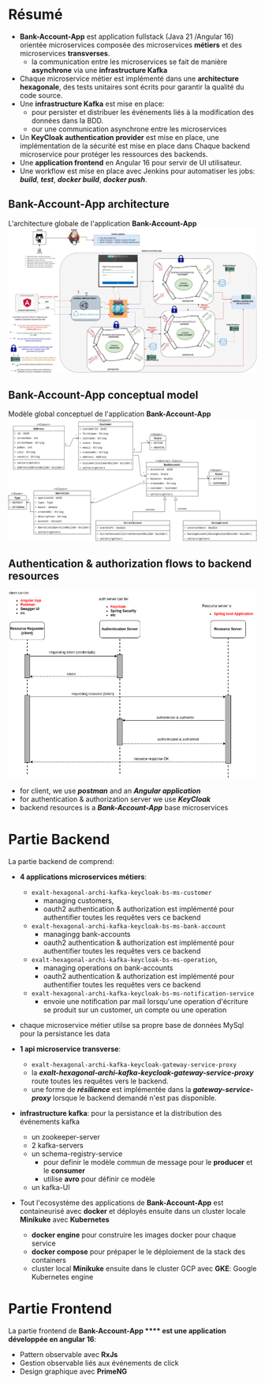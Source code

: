 # Résumé
- **Bank-Account-App** est application fullstack (Java 21 /Angular 16) orientée microservices composée des microservices **métiers** et des  microservices **transverses**.
    - la communication entre les microservices se fait de manière **asynchrone** via une **infrastructure Kafka**
- Chaque microservice métier est implémenté dans une **architecture hexagonale**, des tests unitaires sont écrits pour garantir la qualité du code source.
- Une **infrastructure Kafka** est mise en place:
    - pour persister et distribuer les événements liés à la modification des données dans la BDD.
    - our une communication asynchrone entre les microservices
- Un **KeyCloak authentication provider** est mise en place, une implémentation de la sécurité est mise en place dans Chaque backend microservice pour protéger les ressources des backends.
- Une **application frontend** en Angular 16 pour servir de UI utilisateur.
- Une workflow est mise en place avec Jenkins pour automatiser les jobs: ***build***, ***test***, ***docker build***, ***docker push***.

## Bank-Account-App architecture
L'architecture globale de l'application **Bank-Account-App**
![application-architecture](exalt-bank-account-app-v3.jpg)

## Bank-Account-App conceptual model
Modèle global conceptuel de l'application **Bank-Account-App**
![conceptual-model](exalt-bank-account-conception.png)

## Authentication & authorization flows to backend resources
![resources-authentication](./authentication-authorization-flow.png)
- for client, we use ***postman*** and an ***Angular application***
- for authentication & authorization server we use ***KeyCloak***
- backend resources is a ***Bank-Account-App*** base microservices

# Partie Backend
La partie backend de comprend:

 - **4 applications microservices métiers**:
    - ```exalt-hexagonal-archi-kafka-keycloak-bs-ms-customer```
        - managing customers, 
        - oauth2 authentication & authorization est implémenté pour authentifier toutes les requêtes vers ce backend
    - ```exalt-hexagonal-archi-kafka-keycloak-bs-ms-bank-account```
        - managingg bank-accounts
        - oauth2 authentication & authorization est implémenté pour authentifier toutes les requêtes vers ce backend
    - ```exalt-hexagonal-archi-kafka-keycloak-bs-ms-operation```,
        - managing operations on bank-accounts
        - oauth2 authentication & authorization est implémenté pour authentifier toutes les requêtes vers ce backend
    - ```exalt-hexagonal-archi-kafka-keycloak-bs-ms-notification-service```
        - envoie une notification par mail lorsqu'une operation d'écriture se produit sur un customer, un compte ou une operation 

- chaque microservice métier utilse sa propre base de données MySql pour la persistance les data

- **1 api microservice transverse**: 
    - ```exalt-hexagonal-archi-kafka-keycloak-gateway-service-proxy```  
    - la ***exalt-hexagonal-archi-kafka-keycloak-gateway-service-proxy*** route toutes les requêtes vers le backend.
    - une forme de ***résilience*** est implémentée dans la ***gateway-service-proxy*** lorsque le backend demandé n'est pas disponible.

- **infrastructure kafka**: pour la persistance et la distribution des événements kafka
    - un zookeeper-server 
    - 2 kafka-servers
    - un schema-registry-service
        - pour definir le modèle commun de message pour le **producer** et le **consumer**
        - utilise **avro** pour définir ce modèle
    - un kafka-UI

- Tout l'ecosystème des applications de **Bank-Account-App** est containeurisé avec **docker** et déployés ensuite dans un cluster locale **Minikuke** avec **Kubernetes**
    - **docker engine** pour construire les images docker pour chaque service
    - **docker compose** pour prépaper le le déploiement de la stack des containers 
    - cluster local **Minikuke** ensuite dans le cluster GCP avec **GKE**: Google Kubernetes engine

# Partie Frontend

La partie frontend de **Bank-Account-App **** est une application développée en angular 16**:
- Pattern observable avec **RxJs**
- Gestion observable liés aux événements de click
- Design graphique avec **PrimeNG**
